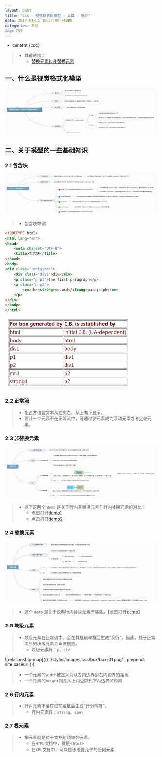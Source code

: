 ```yaml
---
layout: post
title: "css - 视觉格式化模型 - 上篇 - 简介"
data: 2017-09-05 10:27:00 +0800
categories: 原创
tag: CSS
---
```

* content
{:toc}

> * 其他链接：
>   * [替换元素和非替换元素](http://blog.csdn.net/gr11222/article/details/52071168)


<!-- more -->

## 一、什么是视觉格式化模型

![vfm](/styles/images/css/vfm/vfm-05.png)

## 二、关于模型的一些基础知识

### 2.1 包含块

![vfm](/styles/images/css/vfm/vfm-01.png)

> * 包含块举例

```html
<!DOCTYPE html>
<html lang="en">
<head>
    <meta charset="UTF-8">
    <title>包含块</title>
</head>
<body>
<div class="container">
    <div class="div1">div</div>
    <p class="p p1">the first paragraph</p>
    <p class="p p2">
        <em>the<strong>second</strong>paragraph</em>
    </p>
</div>
</body>
</html>
```

![vfm](/styles/images/css/vfm/vfm-02.png)


### 2.2 正常流

> * 指西方语言文本从左向右、从上向下显示。
> * 要让一个元素不在正常流中，可通过使元素成为浮动元素或者定位元素。

### 2.3 非替换元素

![vfm](/styles/images/css/vfm/vfm-03.png)

> * 以下这两个 `demo` 是关于行内非替换元素与行内替换元素的对比：
>   * 点击打开[demo1](/effects/demo/css/vfm/eg3.html)
>   * 点击打开[demo2](/effects/demo/css/vfm/eg4.html)

### 2.4 替换元素

![vfm](/styles/images/css/vfm/vfm-04.png)

> * 这个 `demo` 是关于说明行内替换元素有哪些。【点击打开[demo](/effects/demo/css/vfm/eg5.html)】
    
### 2.5 块级元素

> * 块级元素在正常流中，会在其框前和框后生成“换行”，因此，处于正常流中的块级元素会垂直摆放。
>    * 块级元素有：`p`、`div`

![relationship-map]({{ '/styles/images/css/box/box-01.png' | prepend: site.baseurl }})

> * 一个元素的`width`被定义为从左内边界到右内边界的距离
> * 一个元素的`height`则是从上内边界到下内边界的距离

### 2.6 行内元素

> * 行内元素不会在框前或框后生成“行分隔符”。
>    * 行内元素有：`strong`、`span`

### 2.7 根元素

> * 根元素就是位于文档树顶端的元素。
>    * 在`HTML`文档中，就是<`html`>
>    * 在`XML`文档中，可以是该语言允许的任何元素
    
